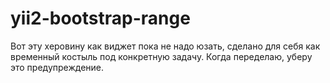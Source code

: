 # yii2-bootstrap-range
Вот эту херовину как виджет пока не надо юзать, сделано для себя как временный костыль под конкретную задачу. Когда переделаю, уберу это предупреждение.
